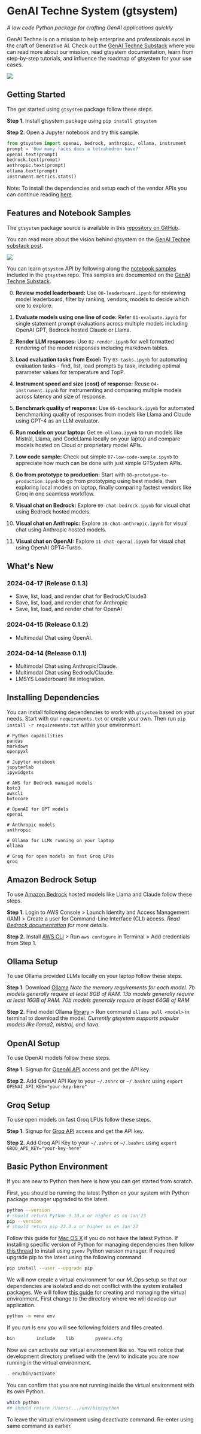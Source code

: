 # GenAI Techne System (gtsystem)
*A low code Python package for crafting GenAI applications quickly*

GenAI Techne is on a mission to help enterprise and professionals excel in the craft of Generative AI. Check out the [GenAI Techne Substack](https://genaitechne.substack.com/) where you can read more about our mission, read gtsystem documentation, learn from step-by-step tutorials, and influence the roadmap of gtsystem for your use cases.

[![](https://raw.githubusercontent.com/GenaiTechne/gtsystem/main/gtsystem.jpeg)](https://genaitechne.substack.com/)

## Getting Started

The get started using `gtsystem` package follow these steps.

**Step 1.** Install gtsystem package using `pip install gtsystem`

**Step 2.** Open a Jupyter notebook and try this sample.

```python
from gtsystem import openai, bedrock, anthropic, ollama, instrument
prompt = 'How many faces does a tetrahedron have?'
openai.text(prompt)
bedrock.text(prompt)
anthropic.text(prompt)
ollama.text(prompt)
instrument.metrics.stats()
```

Note: To install the dependencies and setup each of the vendor APIs you can continue reading [here](https://github.com/GenaiTechne/gtsystem?tab=readme-ov-file#installing-dependencies).

## Features and Notebook Samples

The `gtsystem` package source is available in this [repository on GitHub](https://github.com/GenaiTechne/gtsystem).

You can read more about the vision behind gtsystem on the [GenAI Techne substack post](https://genaitechne.substack.com/p/excelling-in-the-craft-of-generative).

[![](https://raw.githubusercontent.com/GenaiTechne/gtsystem/main/gtsystem-features.jpg)](https://genaitechne.substack.com/p/excelling-in-the-craft-of-generative)

You can learn `gtsystem` API by following along the [notebook samples](https://github.com/GenaiTechne/gtsystem/tree/main/notebooks) included in the `gtsystem` repo. This samples are documented on the [GenAI Techne Substack](https://genaitechne.substack.com/).

0. **Review model leaderboard:** Use `00-leaderboard.ipynb` for reviewing model leaderboard, filter by ranking, vendors, models to decide which one to explore.

1. **Evaluate models using one line of code:** Refer `01-evaluate.ipynb` for single statement prompt evaluations across multiple models including OpenAI GPT, Bedrock hosted Claude or Llama.

2. **Render LLM responses:** Use `02-render.ipynb` for well formatted rendering of the model responses including markdown tables.

3. **Load evaluation tasks from Excel:** Try `03-tasks.ipynb` for automating evaluation tasks - find, list, load prompts by task, including optimal parameter values for temperature and TopP.

4. **Instrument speed and size (cost) of response:** Reuse `04-instrument.ipynb` for instrumenting and comparing multiple models across latency and size of response.

5. **Benchmark quality of response:** Use `05-benchmark.ipynb` for automated benchmarking quality of responses from models like Llama and Claude using GPT-4 as an LLM evaluator.

6. **Run models on your laptop:** Get `06-ollama.ipynb` to run models like Mistral, Llama, and CodeLlama locally on your laptop and compare models hosted on Cloud or proprietary model APIs.

7. **Low code sample:** Check out simple `07-low-code-sample.ipynb` to appreciate how much can be done with just simple GTSystem APIs.

8. **Go from prototype to production:** Start with `08-prototype-to-production.ipynb` to go from prototyping using best models, then exploring local models on laptop, finally comparing fastest vendors like Groq in one seamless workflow.

9. **Visual chat on Bedrock:** Explore `09-chat-bedrock.ipynb` for visual chat using Bedrock hosted models.

10. **Visual chat on Anthropic:** Explore `10-chat-anthropic.ipynb` for visual chat using Anthropic hosted models.

11. **Visual chat on OpenAI:** Explore `11-chat-openai.ipynb` for visual chat using OpenAI GPT4-Turbo.

## What's New

### 2024-04-17 (Release 0.1.3)

- Save, list, load, and render chat for Bedrock/Claude3
- Save, list, load, and render chat for Anthropic
- Save, list, load, and render chat for OpenAI

### 2024-04-15 (Release 0.1.2)

- Multimodal Chat using OpenAI.

### 2024-04-14 (Release 0.1.1)

- Multimodal Chat using Anthropic/Claude.
- Multimodal Chat using Bedrock/Claude.
- LMSYS Leaderboard lite integration.

## Installing Dependencies

You can install following dependencies to work with `gtsystem` based on your needs. Start with our `requirements.txt` or create your own. Then run `pip install -r requirements.txt` within your environment.

```
# Python capabilities
pandas
markdown
openpyxl

# Jupyter notebook
jupyterlab
ipywidgets

# AWS for Bedrock managed models
boto3
awscli
botocore

# OpenAI for GPT models
openai

# Anthropic models
anthropic

# Ollama for LLMs running on your laptop
ollama

# Groq for open models on fast Groq LPUs
groq
```

## Amazon Bedrock Setup

To use [Amazon Bedrock](https://aws.amazon.com/bedrock/) hosted models like Llama and Claude follow these steps.

**Step 1.** Login to AWS Console > Launch Identity and Access Management (IAM) > Create a user for Command-Line Interface (CLI) access. 
*Read [Bedrock documentation](https://docs.aws.amazon.com/bedrock/latest/userguide/security-iam.html) for more details.*

**Step 2.** Install [AWS CLI](https://aws.amazon.com/cli/) > Run `aws configure` in Terminal > Add credentials from Step 1.

## Ollama Setup

To use Ollama provided LLMs locally on your laptop follow these steps.

**Step 1.** Download [Ollama](https://ollama.com/)
*Note the memory requirements for each model. 7b models generally require at least 8GB of RAM. 13b models generally require at least 16GB of RAM. 70b models generally require at least 64GB of RAM*

**Step 2.** Find model Ollama [library](https://ollama.com/library) > Run command `ollama pull <model>` in terminal to download the model.
*Currently gtsystem supports popular models like llama2, mistral, and llava.*

## OpenAI Setup

To use OpenAI models follow these steps.

**Step 1.** Signup for [OpenAI API](https://openai.com/blog/openai-api) access and get the API key.

**Step 2.** Add OpenAI API Key to your `~/.zshrc` or `~/.bashrc` using `export OPENAI_API_KEY="your-key-here"`

## Groq Setup

To use open models on fast Groq LPUs follow these steps.

**Step 1.** Signup for [Groq API](https://console.groq.com/) access and get the API key.

**Step 2.** Add Groq API Key to your `~/.zshrc` or `~/.bashrc` using `export GROQ_API_KEY="your-key-here"`


## Basic Python Environment

If you are new to Python then here is how you can get started from scratch.

First, you should be running the latest Python on your system with Python package manager upgraded to the latest.

```bash
python --version
# should return Python 3.10.x or higher as on Jan'23
pip --version
# should return pip 22.3.x or higher as on Jan'23
```

Follow this guide for [Mac OS X](https://docs.python-guide.org/starting/install3/osx/) if you do not have the latest Python. If installing specific version of Python for managing dependencies then follow [this thread](https://apple.stackexchange.com/questions/237430/how-to-install-specific-version-of-python-on-os-x) to install using `pyenv` Python version manager. If required upgrade pip to the latest using the following command.

```bash
pip install --user --upgrade pip
```

We will now create a virtual environment for our MLOps setup so that our dependencies are isolated and do not conflict with the system installed packages. We will follow [this guide](https://packaging.python.org/en/latest/guides/installing-using-pip-and-virtual-environments/#creating-a-virtual-environment) for creating and managing the virtual environment. First change to the directory where we will develop our application.

```bash
python -m venv env
```

If you run ls env you will see following folders and files created.

```bash
bin        include    lib        pyvenv.cfg
```

Now we can activate our virtual environment like so. You will notice that development directory prefixed with the (env) to indicate you are now running in the virtual environment.

```bash
. env/bin/activate
```

You can confirm that you are not running inside the virtual environment with its own Python.

```bash
which python
## should return /Users/.../env/bin/python
```

To leave the virtual environment using deactivate command. Re-enter using same command as earlier.
